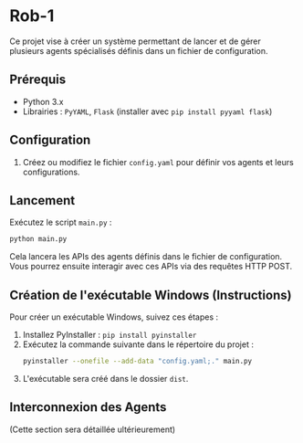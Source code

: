 # Rob-1

Ce projet vise à créer un système permettant de lancer et de gérer plusieurs agents spécialisés définis dans un fichier de configuration.

## Prérequis

* Python 3.x
* Librairies : `PyYAML`, `Flask` (installer avec `pip install pyyaml flask`)

## Configuration

1.  Créez ou modifiez le fichier `config.yaml` pour définir vos agents et leurs configurations.

## Lancement

Exécutez le script `main.py` :

```bash
python main.py
```

Cela lancera les APIs des agents définis dans le fichier de configuration. Vous pourrez ensuite interagir avec ces APIs via des requêtes HTTP POST.

## Création de l'exécutable Windows (Instructions)

Pour créer un exécutable Windows, suivez ces étapes :

1.  Installez PyInstaller : `pip install pyinstaller`
2.  Exécutez la commande suivante dans le répertoire du projet :
    ```bash
    pyinstaller --onefile --add-data "config.yaml;." main.py
    ```
3.  L'exécutable sera créé dans le dossier `dist`.

## Interconnexion des Agents

(Cette section sera détaillée ultérieurement)
